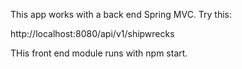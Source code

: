 


This app works with a back end Spring MVC. Try this:

http://localhost:8080/api/v1/shipwrecks



THis front end module runs with npm start.
